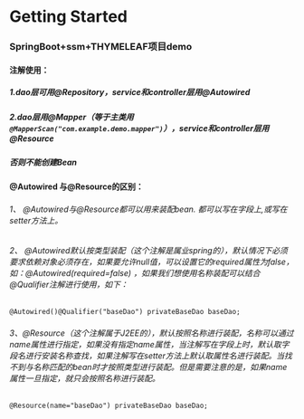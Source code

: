 # Getting Started

### SpringBoot+ssm+THYMELEAF项目demo



#### 注解使用：

##### 1.dao层可用@Repository，service和controller层用@Autowired

##### 2.dao层用@Mapper（等于主类用`@MapperScan("com.example.demo.mapper")`），service和controller层用@Resource

##### 否则不能创建Bean

#### @Autowired 与@Resource的区别：

 

###### 1、 @Autowired与@Resource都可以用来装配bean. 都可以写在字段上,或写在setter方法上。

###### 2、 @Autowired默认按类型装配（这个注解是属业spring的），默认情况下必须要求依赖对象必须存在，如果要允许null值，可以设置它的required属性为false，如：@Autowired(required=false) ，如果我们想使用名称装配可以结合@Qualifier注解进行使用，如下：

`@Autowired()@Qualifier("baseDao")
privateBaseDao baseDao;`

###### 3、@Resource（这个注解属于J2EE的），默认按照名称进行装配，名称可以通过name属性进行指定，如果没有指定name属性，当注解写在字段上时，默认取字段名进行安装名称查找，如果注解写在setter方法上默认取属性名进行装配。当找不到与名称匹配的bean时才按照类型进行装配。但是需要注意的是，如果name属性一旦指定，就只会按照名称进行装配。

`@Resource(name="baseDao")
privateBaseDao baseDao;`